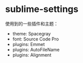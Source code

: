 # sublime-settings

使用到的一些插件和主题：

- theme: Spacegray
- font: Source Code Pro
- plugins: Emmet
- plugins: AutoFileName
- plugins: Alignment
